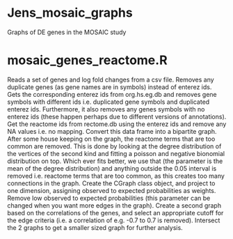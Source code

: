# Jens_mosaic_graphs
Graphs of DE genes in the MOSAIC study 

# mosaic_genes_reactome.R
Reads a set of genes and log fold changes from a csv file. Removes any duplicate genes (as gene names are in symbols)
instead of enterez ids. Gets the corresponding enterez ids from org.hs.eg.db and removes gene symbols with different
ids i.e. duplicated gene symbols and duplicated enterez ids. Furthermore, it also removes any genes symbols with no
enterez ids (these happen perhaps due to different versions of annotations). Get the reactome ids from rectome.db using
the enterez ids and remove any NA values i.e. no mapping. Convert this data frame into a bipartite graph. After some
house keeping on the graph, the reactome terms that are too common are removed. This is done by looking at the degree
distribution of the vertices of the second kind and fitting a poisson and negative bionomial distribution on top.
Which ever fits better, we use that (the parameter is the mean of the degree distribution) and anything outside the
0.05 interval is removed i.e. reactome terms that are too common, as this creates too many connections in the graph.
Create the CGraph class object, and project to one dimension, assigning observed to expected probabilities as weights.
Remove low observed to expected probabilities (this parameter can be changed when you want more edges in the graph).
Create a second graph based on the correlations of the genes, and select an appropriate cutoff for the edge criteria
(i.e. a correlation of e.g. -0.7 to 0.7 is removed). Intersect the 2 graphs to get a smaller sized graph for further
analysis.
